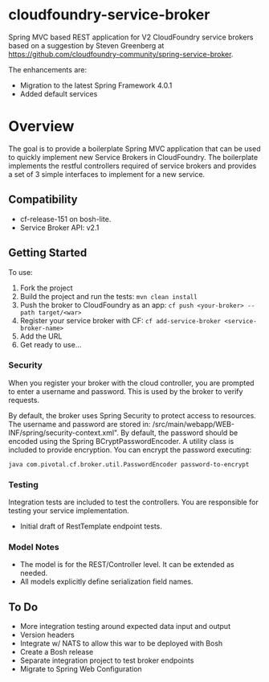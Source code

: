 cloudfoundry-service-broker
===========================

Spring MVC based REST application for V2 CloudFoundry service brokers based on a suggestion by Steven Greenberg at https://github.com/cloudfoundry-community/spring-service-broker.

The enhancements are:

- Migration to the latest Spring Framework 4.0.1
- Added default services

# Overview

The goal is to provide a boilerplate Spring MVC application that can be used to quickly implement new Service Brokers in CloudFoundry.  The boilerplate implements the restful controllers required of service brokers and provides a set of 3 simple interfaces to implement for a new service.  

## Compatibility

- cf-release-151 on bosh-lite.
- Service Broker API: v2.1

## Getting Started

To use:

1. Fork the project
2. Build the project and run the tests: `mvn clean install`
3. Push the broker to CloudFoundry as an app: `cf push <your-broker> --path target/<war>`
4. Register your service broker with CF: `cf add-service-broker <service-broker-name>`
5. Add the URL
6. Get ready to use...

### Security

When you register your broker with the cloud controller, you are prompted to enter a username and password.  This is used by the broker to verify requests.

By default, the broker uses Spring Security to protect access to resources.  The username and password are stored in: /src/main/webapp/WEB-INF/spring/security-context.xml".  By default, the password should be encoded using the Spring BCryptPasswordEncoder.  A utility class is included to provide encryption.  You can encrypt the password executing: 

`java com.pivotal.cf.broker.util.PasswordEncoder password-to-encrypt`

### Testing

Integration tests are included to test the controllers.  You are responsible for testing your service implementation.  

- Initial draft of RestTemplate endpoint tests.

### Model Notes

- The model is for the REST/Controller level.  It can be extended as needed.
- All models explicitly define serialization field names.

## To Do

* More integration testing around expected data input and output
* Version headers
* Integrate w/ NATS to allow this war to be deployed with Bosh
* Create a Bosh release
* Separate integration project to test broker endpoints
* Migrate to Spring Web Configuration



